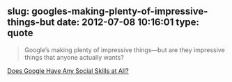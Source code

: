 slug: googles-making-plenty-of-impressive-things-but
date: 2012-07-08 10:16:01
type: quote
---

> Google’s making plenty of impressive things—but are they impressive things that anyone actually wants?

[Does Google Have Any Social Skills at All?](http://gizmodo.com/5921823/does-google-have-any-social-skills-at-all)
